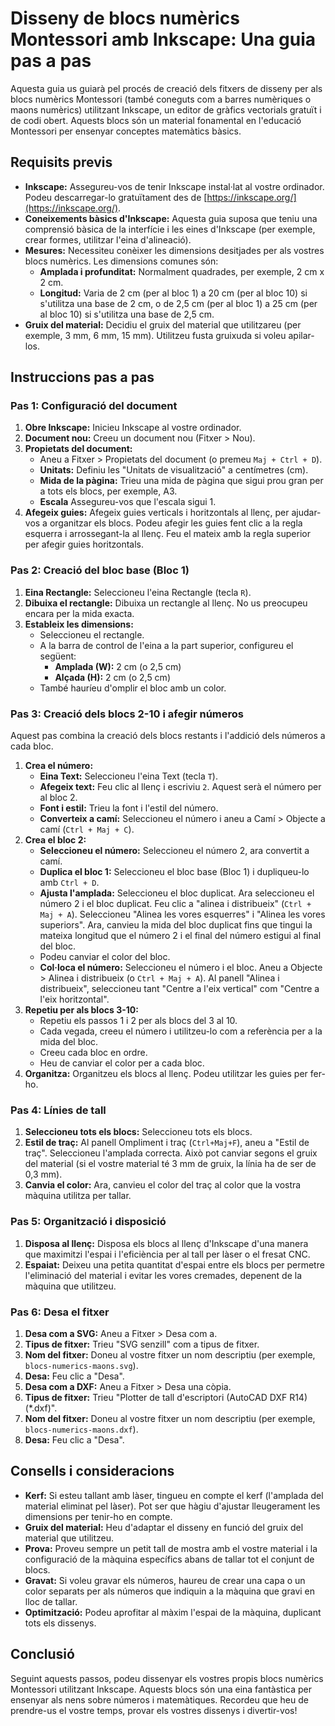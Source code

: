 # Disseny de blocs numèrics Montessori amb Inkscape: Una guia pas a pas

Aquesta guia us guiarà pel procés de creació dels fitxers de disseny per als blocs numèrics Montessori (també coneguts com a barres numèriques o maons numèrics) utilitzant Inkscape, un editor de gràfics vectorials gratuït i de codi obert. Aquests blocs són un material fonamental en l'educació Montessori per ensenyar conceptes matemàtics bàsics.

## Requisits previs

* **Inkscape:** Assegureu-vos de tenir Inkscape instal·lat al vostre ordinador. Podeu descarregar-lo gratuïtament des de [https://inkscape.org/](https://inkscape.org/).
* **Coneixements bàsics d'Inkscape:** Aquesta guia suposa que teniu una comprensió bàsica de la interfície i les eines d'Inkscape (per exemple, crear formes, utilitzar l'eina d'alineació).
* **Mesures:** Necessiteu conèixer les dimensions desitjades per als vostres blocs numèrics. Les dimensions comunes són:
  * **Amplada i profunditat:** Normalment quadrades, per exemple, 2 cm x 2 cm.
  * **Longitud:** Varia de 2 cm (per al bloc 1) a 20 cm (per al bloc 10) si s'utilitza una base de 2 cm, o de 2,5 cm (per al bloc 1) a 25 cm (per al bloc 10) si s'utilitza una base de 2,5 cm.
* **Gruix del material:** Decidiu el gruix del material que utilitzareu (per exemple, 3 mm, 6 mm, 15 mm). Utilitzeu fusta gruixuda si voleu apilar-los.

## Instruccions pas a pas

### Pas 1: Configuració del document

1. **Obre Inkscape:** Inicieu Inkscape al vostre ordinador.
2. **Document nou:** Creeu un document nou (Fitxer > Nou).
3. **Propietats del document:**
    * Aneu a Fitxer > Propietats del document (o premeu `Maj + Ctrl + D`).
    * **Unitats:** Definiu les "Unitats de visualització" a centímetres (cm).
    * **Mida de la pàgina:** Trieu una mida de pàgina que sigui prou gran per a tots els blocs, per exemple, A3.
    * **Escala** Assegureu-vos que l'escala sigui 1.
4. **Afegeix guies:** Afegeix guies verticals i horitzontals al llenç, per ajudar-vos a organitzar els blocs. Podeu afegir les guies fent clic a la regla esquerra i arrossegant-la al llenç. Feu el mateix amb la regla superior per afegir guies horitzontals.

### Pas 2: Creació del bloc base (Bloc 1)

1. **Eina Rectangle:** Seleccioneu l'eina Rectangle (tecla `R`).
2. **Dibuixa el rectangle:** Dibuixa un rectangle al llenç. No us preocupeu encara per la mida exacta.
3. **Estableix les dimensions:**
    * Seleccioneu el rectangle.
    * A la barra de control de l'eina a la part superior, configureu el següent:
        * **Amplada (W):** 2 cm (o 2,5 cm)
        * **Alçada (H):** 2 cm (o 2,5 cm)
    * També hauríeu d'omplir el bloc amb un color.

### Pas 3: Creació dels blocs 2-10 i afegir números

Aquest pas combina la creació dels blocs restants i l'addició dels números a cada bloc.

1. **Crea el número:**
    * **Eina Text:** Seleccioneu l'eina Text (tecla `T`).
    * **Afegeix text:** Feu clic al llenç i escriviu `2`. Aquest serà el número per al bloc 2.
    * **Font i estil:** Trieu la font i l'estil del número.
    * **Converteix a camí:** Seleccioneu el número i aneu a Camí > Objecte a camí (`Ctrl + Maj + C`).
2. **Crea el bloc 2:**
    * **Seleccioneu el número:** Seleccioneu el número 2, ara convertit a camí.
    * **Duplica el bloc 1:** Seleccioneu el bloc base (Bloc 1) i dupliqueu-lo amb `Ctrl + D`.
    * **Ajusta l'amplada:** Seleccioneu el bloc duplicat. Ara seleccioneu el número 2 i el bloc duplicat. Feu clic a "alinea i distribueix" (`Ctrl + Maj + A`). Seleccioneu "Alinea les vores esquerres" i "Alinea les vores superiors". Ara, canvieu la mida del bloc duplicat fins que tingui la mateixa longitud que el número 2 i el final del número estigui al final del bloc.
    * Podeu canviar el color del bloc.
    * **Col·loca el número:** Seleccioneu el número i el bloc. Aneu a Objecte > Alinea i distribueix (o `Ctrl + Maj + A`). Al panell "Alinea i distribueix", seleccioneu tant "Centre a l'eix vertical" com "Centre a l'eix horitzontal".
3. **Repetiu per als blocs 3-10:**
    * Repetiu els passos 1 i 2 per als blocs del 3 al 10.
    * Cada vegada, creeu el número i utilitzeu-lo com a referència per a la mida del bloc.
    * Creeu cada bloc en ordre.
    * Heu de canviar el color per a cada bloc.
4. **Organitza:** Organitzeu els blocs al llenç. Podeu utilitzar les guies per fer-ho.

### Pas 4: Línies de tall

1. **Seleccioneu tots els blocs:** Seleccioneu tots els blocs.
2. **Estil de traç:** Al panell Ompliment i traç (`Ctrl+Maj+F`), aneu a "Estil de traç". Seleccioneu l'amplada correcta. Això pot canviar segons el gruix del material (si el vostre material té 3 mm de gruix, la línia ha de ser de 0,3 mm).
3. **Canvia el color:** Ara, canvieu el color del traç al color que la vostra màquina utilitza per tallar.

### Pas 5: Organització i disposició

1. **Disposa al llenç:** Disposa els blocs al llenç d'Inkscape d'una manera que maximitzi l'espai i l'eficiència per al tall per làser o el fresat CNC.
2. **Espaiat:** Deixeu una petita quantitat d'espai entre els blocs per permetre l'eliminació del material i evitar les vores cremades, depenent de la màquina que utilitzeu.

### Pas 6: Desa el fitxer

1. **Desa com a SVG:** Aneu a Fitxer > Desa com a.
2. **Tipus de fitxer:** Trieu "SVG senzill" com a tipus de fitxer.
3. **Nom del fitxer:** Doneu al vostre fitxer un nom descriptiu (per exemple, `blocs-numerics-maons.svg`).
4. **Desa:** Feu clic a "Desa".
5. **Desa com a DXF:** Aneu a Fitxer > Desa una còpia.
6. **Tipus de fitxer:** Trieu "Plotter de tall d'escriptori (AutoCAD DXF R14) (*.dxf)".
7. **Nom del fitxer:** Doneu al vostre fitxer un nom descriptiu (per exemple, `blocs-numerics-maons.dxf`).
8. **Desa:** Feu clic a "Desa".

## Consells i consideracions

* **Kerf:** Si esteu tallant amb làser, tingueu en compte el kerf (l'amplada del material eliminat pel làser). Pot ser que hàgiu d'ajustar lleugerament les dimensions per tenir-ho en compte.
* **Gruix del material:** Heu d'adaptar el disseny en funció del gruix del material que utilitzeu.
* **Prova:** Proveu sempre un petit tall de mostra amb el vostre material i la configuració de la màquina específics abans de tallar tot el conjunt de blocs.
* **Gravat:** Si voleu gravar els números, haureu de crear una capa o un color separats per als números que indiquin a la màquina que gravi en lloc de tallar.
* **Optimització:** Podeu aprofitar al màxim l'espai de la màquina, duplicant tots els dissenys.

## Conclusió

Seguint aquests passos, podeu dissenyar els vostres propis blocs numèrics Montessori utilitzant Inkscape. Aquests blocs són una eina fantàstica per ensenyar als nens sobre números i matemàtiques. Recordeu que heu de prendre-us el vostre temps, provar els vostres dissenys i divertir-vos!